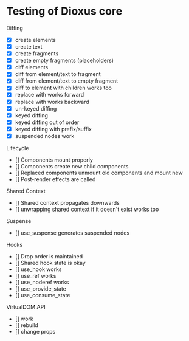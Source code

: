# Testing of Dioxus core


Diffing
- [x] create elements
- [x] create text
- [x] create fragments
- [x] create empty fragments (placeholders)
- [x] diff elements
- [x] diff from element/text to fragment
- [x] diff from element/text to empty fragment
- [x] diff to element with children works too
- [x] replace with works forward
- [x] replace with works backward
- [x] un-keyed diffing
- [x] keyed diffing
- [x] keyed diffing out of order
- [x] keyed diffing with prefix/suffix
- [x] suspended nodes work

Lifecycle
- [] Components mount properly
- [] Components create new child components
- [] Replaced components unmount old components and mount new
- [] Post-render effects are called

Shared Context
- [] Shared context propagates downwards
- [] unwrapping shared context if it doesn't exist works too

Suspense
- [] use_suspense generates suspended nodes


Hooks
- [] Drop order is maintained
- [] Shared hook state is okay
- [] use_hook works
- [] use_ref works
- [] use_noderef works
- [] use_provide_state
- [] use_consume_state


VirtualDOM API
- [] work
- [] rebuild
- [] change props
